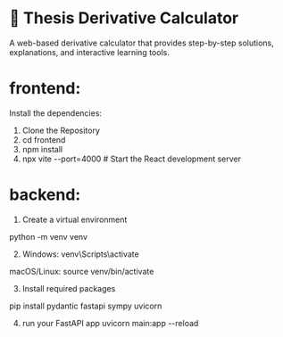 # 📘 Thesis Derivative Calculator

A web-based derivative calculator that provides step-by-step solutions, explanations, and interactive learning tools.

# frontend:
Install the dependencies:
1. Clone the Repository
2. cd frontend
3. npm install
4. npx vite --port=4000 # Start the React development server

# backend:
1. Create a virtual environment
   
  python -m venv venv
  
2. Windows:
  venv\Scripts\activate

  macOS/Linux:
  source venv/bin/activate
  
3. Install required packages
   
  pip install pydantic fastapi sympy uvicorn
  
4. run your FastAPI app
uvicorn main:app --reload
